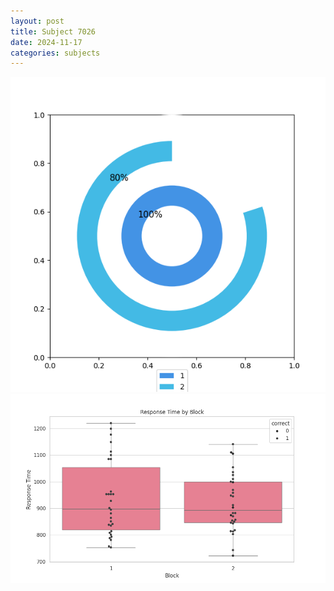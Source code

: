 ```yaml
---
layout: post
title: Subject 7026
date: 2024-11-17
categories: subjects
---
```


![](data/7026/run-5/7026__acc_test.png)
![](data/7026/run-5/7026_rt.png)
